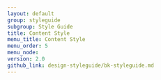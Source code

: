 ```yaml
---
layout: default
group: styleguide
subgroup: Style Guide
title: Content Style
menu_title: Content Style
menu_order: 5
menu_node:
version: 2.0
github_link: design-styleguide/bk-styleguide.md
---
```

